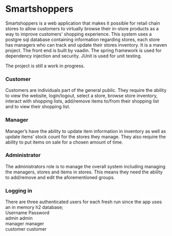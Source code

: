 # Smartshoppers
Smartshoppers is a web application that makes it possible for retail chain stores to allow customers to virtually browse their in-store products as a way to improve customers' shopping experience. This system uses a postgre sql database containing information regarding stores, each store has managers who can track and update their stores inventory. It is a maven project. The front end is built by vaadin. The spring framework is used for dependency injection and security. JUnit is used for unit testing.  
  
The project is still a work in progress. 

### Customer
Customers are individuals part of the general public. They require the ability to view the website, 
login/logout, select a store, browse store inventory, interact with shopping lists, add/remove items 
to/from their shopping list and to view their shopping list.  
  
### Manager
Manager’s have the ability to update item information in inventory as well as update items’ stock 
count for the stores they manage. They also require the ability to put items on sale for a chosen 
amount of time.  
  
### Administrator
The administrators role is to manage the overall system including managing the managers, stores 
and items in stores. This means they need the ability to add/remove and edit the aforementioned 
groups.  
  
### Logging in
There are three authenticated users for each fresh run since the app uses an in memory h2 database;  
Username    Password  
admin       admin  
manager     manager  
customer    customer  
